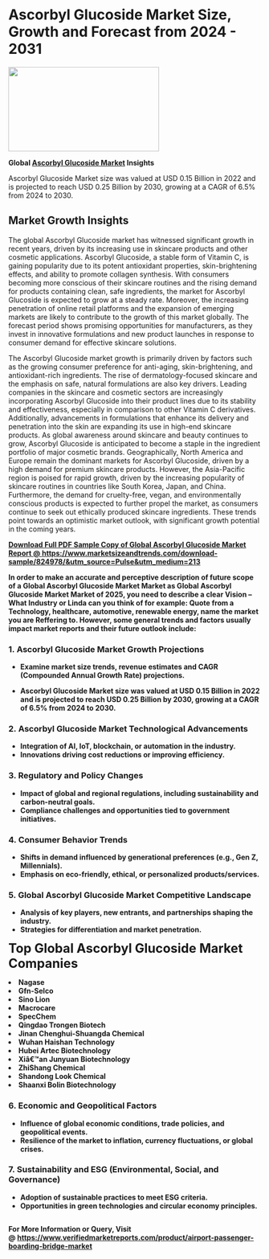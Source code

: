 <H1>Ascorbyl Glucoside Market Size, Growth and Forecast from 2024 - 2031</H1><img class="aligncenter size-medium wp-image-584254" src="https://thirdeyenews.in/wp-content/uploads/2024/09/Global-Market-Research-300x168.jpeg" alt="" width="300" height="168" /><p><strong>Global&nbsp;<a href="https://www.marketsizeandtrends.com/download-sample/824978/&amp;utm_source=Pulse&amp;utm_medium=213">Ascorbyl Glucoside Market</a> Insights</strong></p><p>Ascorbyl Glucoside Market size was valued at USD 0.15 Billion in 2022 and is projected to reach USD 0.25 Billion by 2030, growing at a CAGR of 6.5% from 2024 to 2030.</p><p><h2>Market Growth Insights</h2> <p>The global Ascorbyl Glucoside market has witnessed significant growth in recent years, driven by its increasing use in skincare products and other cosmetic applications. Ascorbyl Glucoside, a stable form of Vitamin C, is gaining popularity due to its potent antioxidant properties, skin-brightening effects, and ability to promote collagen synthesis. With consumers becoming more conscious of their skincare routines and the rising demand for products containing clean, safe ingredients, the market for Ascorbyl Glucoside is expected to grow at a steady rate. Moreover, the increasing penetration of online retail platforms and the expansion of emerging markets are likely to contribute to the growth of this market globally. The forecast period shows promising opportunities for manufacturers, as they invest in innovative formulations and new product launches in response to consumer demand for effective skincare solutions.</p> <p><strong><a href="#"></a></strong></p> <p>The Ascorbyl Glucoside market growth is primarily driven by factors such as the growing consumer preference for anti-aging, skin-brightening, and antioxidant-rich ingredients. The rise of dermatology-focused skincare and the emphasis on safe, natural formulations are also key drivers. Leading companies in the skincare and cosmetic sectors are increasingly incorporating Ascorbyl Glucoside into their product lines due to its stability and effectiveness, especially in comparison to other Vitamin C derivatives. Additionally, advancements in formulations that enhance its delivery and penetration into the skin are expanding its use in high-end skincare products. As global awareness around skincare and beauty continues to grow, Ascorbyl Glucoside is anticipated to become a staple in the ingredient portfolio of major cosmetic brands. Geographically, North America and Europe remain the dominant markets for Ascorbyl Glucoside, driven by a high demand for premium skincare products. However, the Asia-Pacific region is poised for rapid growth, driven by the increasing popularity of skincare routines in countries like South Korea, Japan, and China. Furthermore, the demand for cruelty-free, vegan, and environmentally conscious products is expected to further propel the market, as consumers continue to seek out ethically produced skincare ingredients. These trends point towards an optimistic market outlook, with significant growth potential in the coming years.</p> <p><strong><a href="#"></p><p><span class=""><strong>Download Full PDF Sample Copy of Global Ascorbyl Glucoside Market Report</strong> @ <a href="https://www.marketsizeandtrends.com/download-sample/824978/&amp;utm_source=Pulse&amp;utm_medium=213" target="_blank">https://www.marketsizeandtrends.com/download-sample/824978/&amp;utm_source=Pulse&amp;utm_medium=213</a></span></p><p>In order to make an accurate and perceptive description of future scope of a Global&nbsp;Ascorbyl Glucoside Market Market as Global&nbsp;Ascorbyl Glucoside Market Market of 2025, you need to describe a clear Vision &ndash; What Industry or Linda can you think of for example: Quote from a Technology, healthcare, automotive, renewable energy, name the market you are Reffering to. However, some general trends and factors usually impact market reports and their future outlook include:</p><h3>1.&nbsp;<strong>Ascorbyl Glucoside Market Growth Projections</strong></h3><ul><li>Examine market size trends, revenue estimates and CAGR (Compounded Annual Growth Rate) projections.</li><li><p>Ascorbyl Glucoside Market size was valued at USD 0.15 Billion in 2022 and is projected to reach USD 0.25 Billion by 2030, growing at a CAGR of 6.5% from 2024 to 2030.</p></li></ul><h3>2.&nbsp;<strong>Ascorbyl Glucoside Market Technological Advancements</strong></h3><ul><li>Integration of AI, IoT, blockchain, or automation in the industry.</li><li>Innovations driving cost reductions or improving efficiency.</li></ul><h3>3.&nbsp;<strong>Regulatory and Policy Changes</strong></h3><ul><li>Impact of global and regional regulations, including sustainability and carbon-neutral goals.</li><li>Compliance challenges and opportunities tied to government initiatives.</li></ul><h3>4.&nbsp;<strong>Consumer Behavior Trends</strong></h3><ul><li>Shifts in demand influenced by generational preferences (e.g., Gen Z, Millennials).</li><li>Emphasis on eco-friendly, ethical, or personalized products/services.</li></ul><h3>5.&nbsp;<strong>Global Ascorbyl Glucoside Market Competitive Landscape</strong></h3><ul><li>Analysis of key players, new entrants, and partnerships shaping the industry.</li><li>Strategies for differentiation and market penetration.</li></ul><p data-pm-slice="1 1 []"><span style="color: inherit; font-family: inherit; font-size: 25px;">Top Global Ascorbyl Glucoside Market Companies</span></p><div class="" data-test-id=""><p><li>Nagase</li><li> Gfn-Selco</li><li> Sino Lion</li><li> Macrocare</li><li> SpecChem</li><li> Qingdao Trongen Biotech</li><li> Jinan Chenghui-Shuangda Chemical</li><li> Wuhan Haishan Technology</li><li> Hubei Artec Biotechnology</li><li> Xiâ€™an Junyuan Biotechnology</li><li> ZhiShang Chemical</li><li> Shandong Look Chemical</li><li> Shaanxi Bolin Biotechnology</li></p></div><h3>6.&nbsp;<strong>Economic and Geopolitical Factors</strong></h3><ul><li>Influence of global economic conditions, trade policies, and geopolitical events.</li><li>Resilience of the market to inflation, currency fluctuations, or global crises.</li></ul><h3>7.&nbsp;<strong>Sustainability and ESG (Environmental, Social, and Governance)</strong></h3><ul><li>Adoption of sustainable practices to meet ESG criteria.</li><li>Opportunities in green technologies and circular economy principles.</li></ul><h2><strong style="font-size: 14px;">For More Information or Query, Visit @&nbsp;</strong><a style="background-color: #ffffff; font-size: 14px;" href="https://www.marketsizeandtrends.com/report/ascorbyl-glucoside-market/" target="_blank">https://www.verifiedmarketreports.com/product/airport-passenger-boarding-bridge-market</a></h2>

